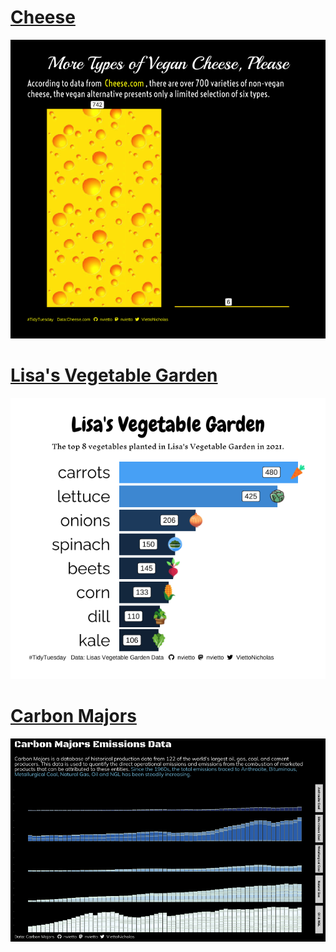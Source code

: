 # [Cheese](https://github.com/nvietto/TidyTuesday/blob/main/2024/Cheese/Cheese.R)
![](https://github.com/nvietto/TidyTuesday/blob/main/2024/Cheese/cheese.png)

# [Lisa's Vegetable Garden](https://github.com/nvietto/TidyTuesday/blob/main/2024/Vegetable%20Garden/Vege.R)
![Lisa's Vegetable Garden](https://github.com/nvietto/TidyTuesday/blob/main/2024/Vegetable%20Garden/Vege.png)

# [Carbon Majors](https://github.com/nvietto/TidyTuesday/blob/main/2024/Emissions/Emissions.R)
![Emissions](https://github.com/nvietto/TidyTuesday/blob/main/2024/Emissions/Emissions.png)

